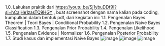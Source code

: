 1.0. Lakukan praktik dari https://youtu.be/Sj1ybuDDf9I?si=hCajHe1zasTQ9HGY , buat screenshot dengan nama kalian pada coding, kumpulkan dalam bentuk pdf, dari kegiatan ini:
1.1. Pengenalan Bayes Theorem | Teori Bayes | Conditional Probability
1.2. Pengenalan Naive Bayes Classification
1.3. Pengenalan Prior Probability
1.4. Pengenalan Likelihood
1.5. Pengenalan Evidence | Normalizer
1.6. Pengenalan Posterior Probability
1.7. Studi kasus dan implementasi Naive Bayes
![image](https://github.com/user-attachments/assets/84ebaf70-f195-434f-8467-684f89fa817f)
![image](https://github.com/user-attachments/assets/455dcf34-395a-4add-8e6c-e862e6dd4fd9)
![image](https://github.com/user-attachments/assets/1beb2aaa-f810-4811-9652-6b3c077aacad)
